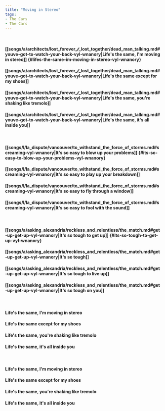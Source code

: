 ```yaml
---
title: "Moving in Stereo"
tags:
- The Cars
- The Cars
---
```

&nbsp;
#### [[songs/a/architects/lost_forever_∕∕_lost_together/dead_man_talking.md#youve-got-to-watch-your-back-vyl-wnanory|Life's the same, I'm moving in stereo]] {#lifes-the-same-im-moving-in-stereo-vyl-wnanory}
#### [[songs/a/architects/lost_forever_∕∕_lost_together/dead_man_talking.md#youve-got-to-watch-your-back-vyl-wnanory|Life's the same except for my shoes]]
#### [[songs/a/architects/lost_forever_∕∕_lost_together/dead_man_talking.md#youve-got-to-watch-your-back-vyl-wnanory|Life's the same, you're shaking like tremolo]]
#### [[songs/a/architects/lost_forever_∕∕_lost_together/dead_man_talking.md#youve-got-to-watch-your-back-vyl-wnanory|Life's the same, it's all inside you]]
&nbsp;
#### [[songs/l/la_dispute/vancouver/to_withstand_the_force_of_storms.md#screaming-vyl-wnanory|It's so easy to blow up your problems]] {#its-so-easy-to-blow-up-your-problems-vyl-wnanory}
#### [[songs/l/la_dispute/vancouver/to_withstand_the_force_of_storms.md#screaming-vyl-wnanory|It's so easy to play up your breakdown]]
#### [[songs/l/la_dispute/vancouver/to_withstand_the_force_of_storms.md#screaming-vyl-wnanory|It's so easy to fly through a window]]
#### [[songs/l/la_dispute/vancouver/to_withstand_the_force_of_storms.md#screaming-vyl-wnanory|It's so easy to fool with the sound]]
&nbsp;
#### [[songs/a/asking_alexandria/reckless_and_relentless/the_match.md#get-up-get-up-vyl-wnanory|It's so tough to get up]] {#its-so-tough-to-get-up-vyl-wnanory}
#### [[songs/a/asking_alexandria/reckless_and_relentless/the_match.md#get-up-get-up-vyl-wnanory|It's so tough]]
#### [[songs/a/asking_alexandria/reckless_and_relentless/the_match.md#get-up-get-up-vyl-wnanory|It's so tough to live up]]
#### [[songs/a/asking_alexandria/reckless_and_relentless/the_match.md#get-up-get-up-vyl-wnanory|It's so tough on you]]
&nbsp;
#### Life's the same, I'm moving in stereo
#### Life's the same except for my shoes
#### Life's the same, you're shaking like tremolo
#### Life's the same, it's all inside you
&nbsp;
#### Life's the same, I'm moving in stereo
#### Life's the same except for my shoes
#### Life's the same, you're shaking like tremolo
#### Life's the same, it's all inside you
